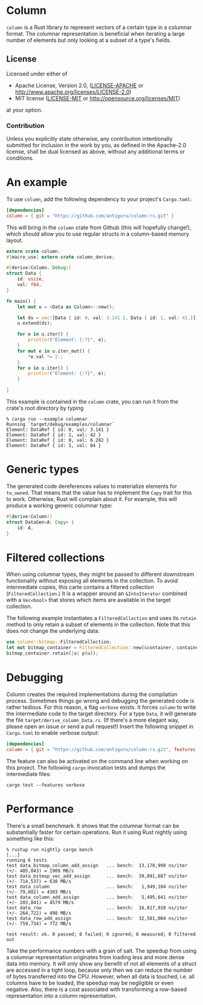 # Column #

`column` is a Rust library to represent vectors of a certain type
in a columnar format. The columnar representation is beneficial when
iterating a large number of elements but only looking at a subset
of a type's fields.

## License

Licensed under either of

 * Apache License, Version 2.0, ([LICENSE-APACHE](LICENSE-APACHE) or http://www.apache.org/licenses/LICENSE-2.0)
 * MIT license ([LICENSE-MIT](LICENSE-MIT) or http://opensource.org/licenses/MIT)

at your option.

### Contribution

Unless you explicitly state otherwise, any contribution intentionally submitted
for inclusion in the work by you, as defined in the Apache-2.0 license, shall be
dual licensed as above, without any additional terms or conditions.

# An example

To use `column`, add the following dependency to your project's
`Cargo.toml`:

```toml
[dependencies]
column = { git = "https://github.com/antiguru/column-rs.git" }
```

This will bring in the `column` crate from Github (this will hopefully change!),
which should allow you to use regular structs in a column-based memory layout.

```rust
extern crate column;
#[macro_use] extern crate column_derive;

#[derive(Column, Debug)]
struct Data {
    id: usize,
    val: f64,
}

fn main() {
    let mut u = <Data as Column>::new();

    let ds = vec![Data { id: 0, val: 3.141 }, Data { id: 1, val: 42.}];
    u.extend(ds);

    for e in u.iter() {
        println!("Element: {:?}", e);
    }
    for mut e in u.iter_mut() {
        *e.val *= 2.;
    }
    for e in u.iter() {
        println!("Element: {:?}", e);
    }

}
```

This example is contained in the `column` crate, you can run it from
the crate's root directory by typing

```
% cargo run --example columnar
Running `target/debug/examples/columnar`
Element: DataRef { id: 0, val: 3.141 }
Element: DataRef { id: 1, val: 42 }
Element: DataRef { id: 0, val: 6.282 }
Element: DataRef { id: 1, val: 84 }
```

# Generic types

The generated code dereferences values to materialize elements for `to_owned`.
That means that the value has to implement the `Copy` trait for this to work. Otherwise,
Rust will complain about it. For example, this will produce a working generic columnar
type:

```rust
#[derive(Column)]
struct DataGen<A: Copy> {
    id: A,
}
```

# Filtered collections

When using columnar types, they might be passed to different downstream functionality without
exposing all elements in the collection. To avoid intermediate copies, this carte contains
a filtered collection (`FilteredCollection`.) It is a wrapper around an `&IntoIterator`
combined with a `Vec<bool>` that stores which items are available in the target collection.

The following example instantiates a `FilteredCollection` and uses its `retain` method to only
retain a subset of elements in the collection. Note that this does not change the underlying data.
```rust
use column::bitmap::FilteredCollection;
let mut bitmap_container = FilteredCollection::new(&container, container.len());
bitmap_container.retain(|u| p(u));
```

# Debugging

Column creates the required implementations during the compilation process. Sometimes things
go wrong and debugging the generated code is rather tedious. For this reason, a flag `verbose`
exists. It forces `column` to write the intermediate code to the target directory. For a type
`Data`, it will generate the file `target/derive_column_Data.rs`. (If there's a more elegant way,
please open an issue or send a pull request!) Insert the following snippet in `Cargo.toml` to
enable verbose output:

```toml
[dependencies]
column = { git = "https://github.com/antiguru/column-rs.git", features = [ "verbose" ] }
```

The feature can also be activated on the command line when working on this project. The
following `cargo` invocation tests and dumps the intermediate files:

```
cargo test --features verbose
```

# Performance

There's a small benchmark. It shows that the columnar format can be substantially faster for
certain operations. Run it using Rust nightly using something like this:
```
% rustup run nightly cargo bench
[...]
running 6 tests
test data_bitmap_column_add_assign   ... bench:  13,178,990 ns/iter (+/- 405,043) = 1909 MB/s
test data_bitmap_vec_add_assign      ... bench:  39,891,687 ns/iter (+/- 714,537) = 630 MB/s
test data_column                     ... bench:   1,949,104 ns/iter (+/- 79,882) = 4303 MB/s
test data_column_add_assign          ... bench:   5,495,641 ns/iter (+/- 203,841) = 4579 MB/s
test data_row                        ... bench:  16,817,910 ns/iter (+/- 264,722) = 498 MB/s
test data_row_add_assign             ... bench:  32,581,004 ns/iter (+/- 759,734) = 772 MB/s

test result: ok. 0 passed; 0 failed; 0 ignored; 6 measured; 0 filtered out
```

Take the performance numbers with a grain of salt. The speedup from using a columnar
representation originates from loading less and more dense data into memory. It will only
show any benefit of not all elements of a struct are accessed in a tight loop, because
only then we can reduce the number of bytes transferred into the CPU. However, when all
data is touched, i.e. all columns have to be loaded, the speedup may be negligible or even
negative. Also, there is a cost associated with transforming a row-based representation
into a column representation.

